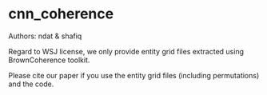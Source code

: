# cnn_coherence
Authors: ndat & shafiq

Regard to WSJ license, we only provide entity grid files extracted using BrownCoherence toolkit.

Please cite our paper if you use the entity grid files (including permutations) and the code.

